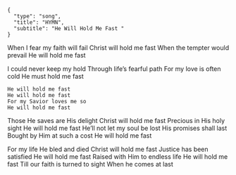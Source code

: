 ```
{
  "type": "song",
  "title": "HYMN",
  "subtitle": "He Will Hold Me Fast "
}
```

When I fear my faith will fail
Christ will hold me fast
When the tempter would prevail
He will hold me fast

I could never keep my hold
Through life’s fearful path
For my love is often cold
He must hold me fast

```
He will hold me fast
He will hold me fast
For my Savior loves me so
He will hold me fast
```

Those He saves are His delight
Christ will hold me fast
Precious in His holy sight
He will hold me fast
He’ll not let my soul be lost
His promises shall last
Bought by Him at such a cost
He will hold me fast

For my life He bled and died
Christ will hold me fast
Justice has been satisfied
He will hold me fast
Raised with Him to endless life
He will hold me fast
Till our faith is turned to sight
When he comes at last
